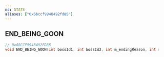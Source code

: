 ```yaml
---
ns: STATS
aliases: ["0x6bccf9948492fd85"]
---
```

## END_BEING_GOON

```c
// 0x6BCCF9948492FD85
void END_BEING_GOON(int bossId1, int bossId2, int m_endingReason, int rpBonus, int time);
```
